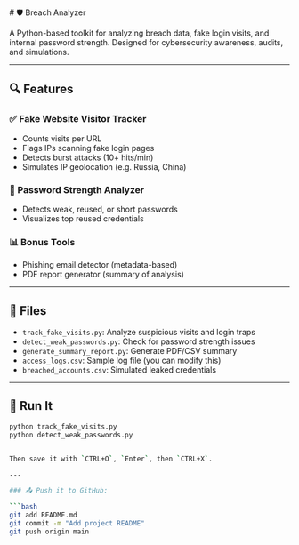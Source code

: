 \# 🛡️ Breach Analyzer

A Python-based toolkit for analyzing breach data, fake login visits, and internal password strength. Designed for cybersecurity awareness, audits, and simulations.

---

## 🔍 Features

### ✅ Fake Website Visitor Tracker
- Counts visits per URL
- Flags IPs scanning fake login pages
- Detects burst attacks (10+ hits/min)
- Simulates IP geolocation (e.g. Russia, China)

### 🔐 Password Strength Analyzer
- Detects weak, reused, or short passwords
- Visualizes top reused credentials

### 📊 Bonus Tools
- Phishing email detector (metadata-based)
- PDF report generator (summary of analysis)

---

## 📁 Files

- `track_fake_visits.py`: Analyze suspicious visits and login traps
- `detect_weak_passwords.py`: Check for password strength issues
- `generate_summary_report.py`: Generate PDF/CSV summary
- `access_logs.csv`: Sample log file (you can modify this)
- `breached_accounts.csv`: Simulated leaked credentials

---

## 🚀 Run It

```bash
python track_fake_visits.py
python detect_weak_passwords.py


Then save it with `CTRL+O`, `Enter`, then `CTRL+X`.

---

### 📤 Push it to GitHub:

```bash
git add README.md
git commit -m "Add project README"
git push origin main

